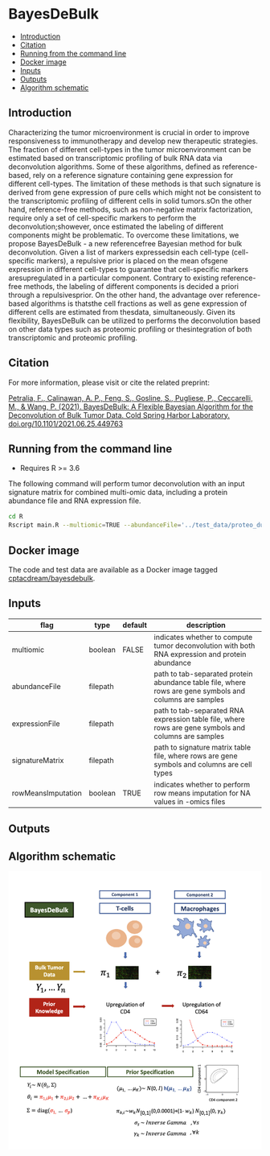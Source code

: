 # BayesDeBulk

* [Introduction](#introduction)
* [Citation](#citation)
* [Running from the command line](#running-from-the-command-line)
* [Docker image](#docker-image)
* [Inputs](#inputs)
* [Outputs](#outputs)
* [Algorithm schematic](#algorithm-schematic)



## Introduction
Characterizing the tumor microenvironment is crucial in order to improve responsiveness to immunotherapy and develop new therapeutic strategies. The fraction of different cell-types in the tumor microenvironment can be estimated based on transcriptomic profiling of bulk RNA data via deconvolution algorithms. Some of these algorithms, defined as reference-based, rely on a reference signature containing gene expression for different cell-types. The limitation of these methods is that such signature is derived from gene expression of pure cells which might not be consistent to the transcriptomic profiling of different cells in solid tumors.sOn the other hand, reference-free methods, such as non-negative matrix factorization, require only a set of cell-specific markers to perform the deconvolution;showever, once estimated the labeling of different components might be problematic. To overcome these limitations, we propose BayesDeBulk - a new referencefree Bayesian method for bulk deconvolution. Given a list of markers expressedsin each cell-type (cell-specific markers), a repulsive prior is placed on the mean ofsgene expression in different cell-types to guarantee that cell-specific markers aresupregulated in a particular component. Contrary to existing reference-free methods, the labeling of different components is decided a priori through a repulsivesprior. On the other hand, the advantage over reference-based algorithms is thatsthe cell fractions as well as gene expression of different cells are estimated from thesdata, simultaneously. Given its flexibility, BayesDeBulk can be utilized to performs the deconvolution based on other data types such as proteomic profiling or thesintegration of both transcriptomic and proteomic profiling.

## Citation
For more information, please visit or cite the related preprint: 

[Petralia, F., Calinawan, A. P., Feng, S., Gosline, S., Pugliese, P., Ceccarelli, M., & Wang, P. (2021). BayesDeBulk: A Flexible Bayesian Algorithm for the Deconvolution of Bulk Tumor Data. Cold Spring Harbor Laboratory. doi.org/10.1101/2021.06.25.449763](https://www.biorxiv.org/content/10.1101/2021.06.25.449763v1)

## Running from the command line
* Requires R >= 3.6

The following command will perform tumor deconvolution with an input signature matrix for combined multi-omic data, including a protein abundance file and RNA expression file.

```sh
cd R
Rscript main.R --multiomic=TRUE --abundanceFile='../test_data/proteo_dummy.tsv' --expressionFile='../test_data/RNA_dummy.tsv' --signatureMatrix='../test_data/LM22_combined_cell_types.tsv' --rowMeansImputation=TRUE
```

## Docker image

The code and test data are available as a Docker image tagged [cptacdream/bayesdebulk](https://hub.docker.com/repository/docker/cptacdream/bayesdebulk).


## Inputs

| flag               | type     | default | description                                                                                             |
|--------------------|----------|---------|---------------------------------------------------------------------------------------------------------|
| multiomic          | boolean  | FALSE   | indicates whether to compute tumor deconvolution with both RNA expression and protein abundance         |
| abundanceFile      | filepath |         | path to tab-separated protein abundance table file, where rows are gene symbols and columns are samples |
| expressionFile     | filepath |         | path to tab-separated RNA expression table file, where rows are gene symbols and columns are samples    |
| signatureMatrix    | filepath |         | path to signature matrix table file, where rows are gene symbols and columns are cell types             |
| rowMeansImputation | boolean  | TRUE    | indicates whether to perform row means imputation for NA values in -omics files                         |


## Outputs

## Algorithm schematic
![alt text](./algorithm_schematic.png)
